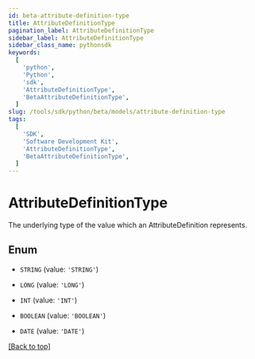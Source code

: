 ```yaml
---
id: beta-attribute-definition-type
title: AttributeDefinitionType
pagination_label: AttributeDefinitionType
sidebar_label: AttributeDefinitionType
sidebar_class_name: pythonsdk
keywords:
  [
    'python',
    'Python',
    'sdk',
    'AttributeDefinitionType',
    'BetaAttributeDefinitionType',
  ]
slug: /tools/sdk/python/beta/models/attribute-definition-type
tags:
  [
    'SDK',
    'Software Development Kit',
    'AttributeDefinitionType',
    'BetaAttributeDefinitionType',
  ]
---
```


# AttributeDefinitionType

The underlying type of the value which an AttributeDefinition represents.

## Enum

- `STRING` (value: `'STRING'`)

- `LONG` (value: `'LONG'`)

- `INT` (value: `'INT'`)

- `BOOLEAN` (value: `'BOOLEAN'`)

- `DATE` (value: `'DATE'`)

[[Back to top]](#)
